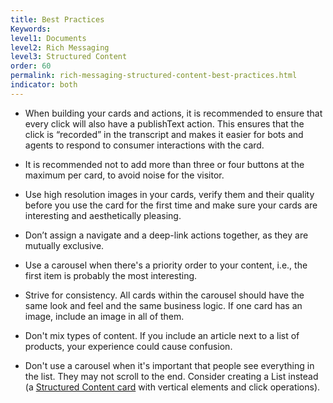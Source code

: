 ```yaml
---
title: Best Practices
Keywords:
level1: Documents
level2: Rich Messaging
level3: Structured Content
order: 60
permalink: rich-messaging-structured-content-best-practices.html
indicator: both
---
```


* When building your cards and actions, it is recommended to ensure that every click will also have a publishText action. This ensures that the click is “recorded” in the transcript and makes it easier for bots and agents to respond to consumer interactions with the card.

* It is recommended not to add more than three or four buttons at the maximum per card, to avoid noise for the visitor.

* Use high resolution images in your cards, verify them and their quality before you use the card for the first time and make sure your cards are interesting and aesthetically pleasing.

* Don’t assign a navigate and a deep-link actions together, as they are mutually exclusive.

* Use a carousel when there's a priority order to your content, i.e., the first item is probably the most interesting.

* Strive for consistency. All cards within the carousel should have the same look and feel and the same business logic. If one card has an image, include an image in all of them.

* Don't mix types of content. If you include an article next to a list of products, your experience could cause confusion.

* Don't use a carousel when it's important that people see everything in the list. They may not scroll to the end. Consider creating a List instead (a [Structured Content card](rich-messaging-structured-content-card.html) with vertical elements and click operations).
